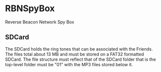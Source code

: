 # RBNSpyBox

Reverse Beacon Network Spy Box

## SDCard

The SDCard holds the ring tones that can be associated with the Friends. The files total about 13 MB and must be stored on a FAT32 formatted SDCard. 
The file structure must reflect that of the SDCard folder that is the top-level folder must be "01" with the MP3 files stored below it.
